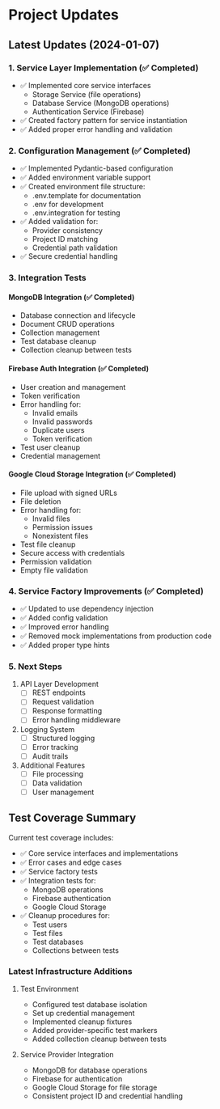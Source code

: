 # Project Updates

## Latest Updates (2024-01-07)

### 1. Service Layer Implementation (✅ Completed)
- ✅ Implemented core service interfaces
  - Storage Service (file operations)
  - Database Service (MongoDB operations)
  - Authentication Service (Firebase)
- ✅ Created factory pattern for service instantiation
- ✅ Added proper error handling and validation

### 2. Configuration Management (✅ Completed)
- ✅ Implemented Pydantic-based configuration
- ✅ Added environment variable support
- ✅ Created environment file structure:
  - .env.template for documentation
  - .env for development
  - .env.integration for testing
- ✅ Added validation for:
  - Provider consistency
  - Project ID matching
  - Credential path validation
- ✅ Secure credential handling

### 3. Integration Tests
#### MongoDB Integration (✅ Completed)
- Database connection and lifecycle
- Document CRUD operations
- Collection management
- Test database cleanup
- Collection cleanup between tests

#### Firebase Auth Integration (✅ Completed)
- User creation and management
- Token verification
- Error handling for:
  - Invalid emails
  - Invalid passwords
  - Duplicate users
  - Token verification
- Test user cleanup
- Credential management

#### Google Cloud Storage Integration (✅ Completed)
- File upload with signed URLs
- File deletion
- Error handling for:
  - Invalid files
  - Permission issues
  - Nonexistent files
- Test file cleanup
- Secure access with credentials
- Permission validation
- Empty file validation

### 4. Service Factory Improvements (✅ Completed)
- ✅ Updated to use dependency injection
- ✅ Added config validation
- ✅ Improved error handling
- ✅ Removed mock implementations from production code
- ✅ Added proper type hints

### 5. Next Steps
1. API Layer Development
   - [ ] REST endpoints
   - [ ] Request validation
   - [ ] Response formatting
   - [ ] Error handling middleware

2. Logging System
   - [ ] Structured logging
   - [ ] Error tracking
   - [ ] Audit trails

3. Additional Features
   - [ ] File processing
   - [ ] Data validation
   - [ ] User management

## Test Coverage Summary
Current test coverage includes:
- ✅ Core service interfaces and implementations
- ✅ Error cases and edge cases
- ✅ Service factory tests
- ✅ Integration tests for:
  - MongoDB operations
  - Firebase authentication
  - Google Cloud Storage
- ✅ Cleanup procedures for:
  - Test users
  - Test files
  - Test databases
  - Collections between tests

### Latest Infrastructure Additions
1. Test Environment
   - Configured test database isolation
   - Set up credential management
   - Implemented cleanup fixtures
   - Added provider-specific test markers
   - Added collection cleanup between tests

2. Service Provider Integration
   - MongoDB for database operations
   - Firebase for authentication
   - Google Cloud Storage for file storage
   - Consistent project ID and credential handling

